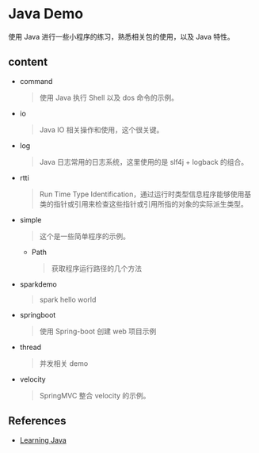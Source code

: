# Java Demo

使用 Java 进行一些小程序的练习，熟悉相关包的使用，以及 Java 特性。

## content

- command

  > 使用 Java 执行 Shell 以及 dos 命令的示例。

- io

  > Java IO 相关操作和使用，这个很关键。

- log

  > Java 日志常用的日志系统，这里使用的是 slf4j + logback 的组合。

- rtti

  > Run Time Type Identification，通过运行时类型信息程序能够使用基类的指针或引用来检查这些指针或引用所指的对象的实际派生类型。

- simple

  > 这个是一些简单程序的示例。

  - Path

    > 获取程序运行路径的几个方法

- sparkdemo

  > spark hello world

- springboot

  > 使用 Spring-boot 创建 web 项目示例

- thread

  > 并发相关 demo

- velocity

  > SpringMVC 整合 velocity 的示例。

## References

- [Learning Java](http://chimera.labs.oreilly.com/books/1234000001805/index.html)

